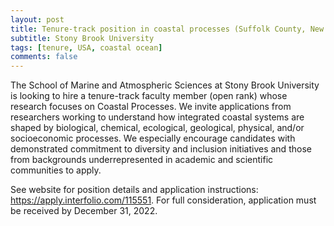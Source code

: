 ```yaml
---
layout: post
title: Tenure-track position in coastal processes (Suffolk County, New York)
subtitle: Stony Brook University
tags: [tenure, USA, coastal ocean]
comments: false
---
```

The School of Marine and Atmospheric Sciences at Stony Brook University is
looking to hire a tenure-track faculty member (open rank) whose research
focuses on Coastal Processes.
We invite applications from researchers working to understand how
integrated coastal systems are shaped by biological, chemical, ecological,
geological, physical, and/or socioeconomic processes.
We especially encourage candidates with demonstrated commitment to
diversity and inclusion initiatives and those from backgrounds
underrepresented in academic and scientific communities to apply.

See website for position details and application instructions:
https://apply.interfolio.com/115551. For full consideration, application
must be received by December 31, 2022.
